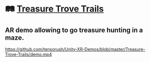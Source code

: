 # :railway_track: [**Treasure Trove Trails**](https://github.com/tensorush/Unity-XR-Demos/releases/tag/Treasure-Trove-Trails)

## AR demo allowing to go treasure hunting in a maze.

https://github.com/tensorush/Unity-XR-Demos/blob/master/Treasure-Trove-Trails/demo.mp4
